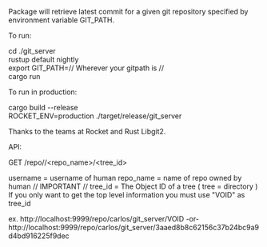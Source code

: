 Package will retrieve latest commit for a given git repository specified by
environment variable GIT_PATH.

To run:

cd ./git_server <br/>
rustup default nightly <br/>
export GIT_PATH=// Wherever your gitpath is // <br/>
cargo run

To run in production:

cargo build --release <br/>
ROCKET_ENV=production ./target/release/git_server <br/>

Thanks to the teams at Rocket and Rust Libgit2.

API:

GET /repo/<username>/<repo_name>/<tree_id>

username = username of human
repo_name = name of repo owned by human
// IMPORTANT //
tree_id = The Object ID of a tree ( tree = directory )<br/>
If you only want to get the top level information you must use "VOID" as tree_id <br/>

ex.
http://localhost:9999/repo/carlos/git_server/VOID
-or-
http://localhost:9999/repo/carlos/git_server/3aaed8b8c62156c37b24bc9a9d4bd916225f9dec
